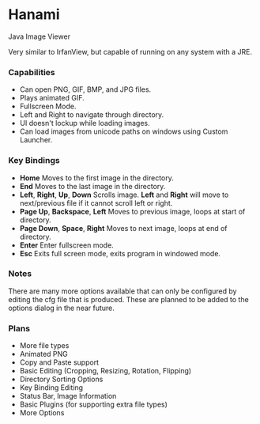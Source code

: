 # Hanami

Java Image Viewer

Very similar to IrfanView, but capable of running on any system with a JRE.

### Capabilities
* Can open PNG, GIF, BMP, and JPG files.
* Plays animated GIF.
* Fullscreen Mode.
* Left and Right to navigate through directory.
* UI doesn't lockup while loading images.
* Can load images from unicode paths on windows using Custom Launcher.

### Key Bindings
* **Home** Moves to the first image in the directory.
* **End** Moves to the last image in the directory.
* **Left**, **Right**, **Up**, **Down** Scrolls image. **Left** and **Right** will move to next/previous file if it cannot scroll left or right. 
* **Page Up**, **Backspace**, **Left** Moves to previous image, loops at start of directory.
* **Page Down**, **Space**, **Right** Moves to next image, loops at end of directory.
* **Enter** Enter fullscreen mode.
* **Esc** Exits full screen mode, exits program in windowed mode.

### Notes
There are many more options available that can only be configured by editing the cfg file that is produced. These are planned to be added to the options dialog in the near future.

### Plans
* More file types
* Animated PNG
* Copy and Paste support
* Basic Editing (Cropping, Resizing, Rotation, Flipping)
* Directory Sorting Options
* Key Binding Editing
* Status Bar, Image Information
* Basic Plugins (for supporting extra file types)
* More Options